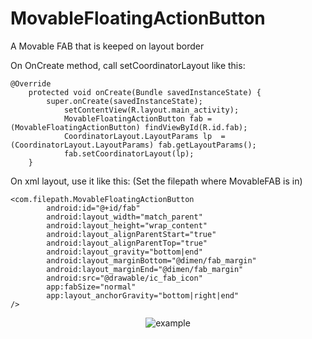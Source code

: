 # MovableFloatingActionButton
A Movable FAB that is keeped on layout border

On OnCreate method, call setCoordinatorLayout like this:

	@Override
		protected void onCreate(Bundle savedInstanceState) {
			super.onCreate(savedInstanceState);
        		setContentView(R.layout.main_activity);
        		MovableFloatingActionButton fab = (MovableFloatingActionButton) findViewById(R.id.fab);
        		CoordinatorLayout.LayoutParams lp  = (CoordinatorLayout.LayoutParams) fab.getLayoutParams();
        		fab.setCoordinatorLayout(lp);
		}

On xml layout, use it like this:
(Set the filepath where MovableFAB is in)

	<com.filepath.MovableFloatingActionButton
        	android:id="@+id/fab"
        	android:layout_width="match_parent"
        	android:layout_height="wrap_content"
        	android:layout_alignParentStart="true"
        	android:layout_alignParentTop="true"
        	android:layout_gravity="bottom|end"
        	android:layout_marginBottom="@dimen/fab_margin"
        	android:layout_marginEnd="@dimen/fab_margin"
        	android:src="@drawable/ic_fab_icon"
        	app:fabSize="normal"
        	app:layout_anchorGravity="bottom|right|end" 
	/>
	
<p align="center"> 
	<img src="/test.gif" alt="example"/>
</p>
